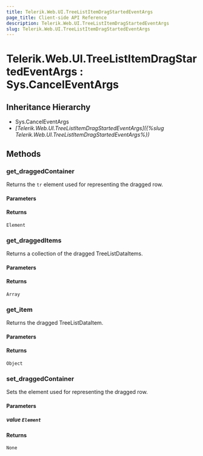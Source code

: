```yaml
---
title: Telerik.Web.UI.TreeListItemDragStartedEventArgs
page_title: Client-side API Reference
description: Telerik.Web.UI.TreeListItemDragStartedEventArgs
slug: Telerik.Web.UI.TreeListItemDragStartedEventArgs
---
```


# Telerik.Web.UI.TreeListItemDragStartedEventArgs : Sys.CancelEventArgs

## Inheritance Hierarchy

* Sys.CancelEventArgs
* *[Telerik.Web.UI.TreeListItemDragStartedEventArgs]({%slug Telerik.Web.UI.TreeListItemDragStartedEventArgs%})*

## Methods

### get_draggedContainer

Returns the `tr` element used for representing the dragged row.

#### Parameters

#### Returns

`Element`

### get_draggedItems

Returns a collection of the dragged TreeListDataItems.

#### Parameters

#### Returns

`Array`

### get_item

Returns the dragged TreeListDataItem.

#### Parameters

#### Returns

`Object`

### set_draggedContainer

Sets the element used for representing the dragged row.

#### Parameters

##### value `Element`

#### Returns

`None`

